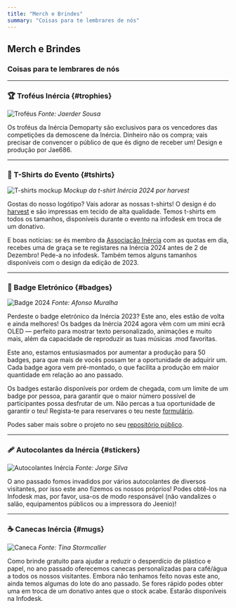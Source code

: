 ```yaml
---
title: "Merch e Brindes"
summary: "Coisas para te lembrares de nós"
---
```


## Merch e Brindes

### Coisas para te lembrares de nós

---

### 🏆 Troféus Inércia {#trophies}

![Troféus](../images/trophies-1920.webp)
*Fonte: Jaerder Sousa*

Os troféus da Inércia Demoparty são exclusivos para os vencedores das competições da demoscene da Inércia. Dinheiro não os compra; vais precisar de convencer o público de que és digno de receber um! Design e produção por Jae686.

---

### 👕 T-Shirts do Evento {#tshirts}

![T-shirts mockup](../images/tshirt_mockup-1280.webp)
*Mockup da t-shirt Inércia 2024 por harvest*

Gostas do nosso logótipo? Vais adorar as nossas t-shirts! O design é do [harvest](https://demozoo.org/sceners/127889/) e são impressas em tecido de alta qualidade. Temos t-shirts em todos os tamanhos, disponíveis durante o evento na infodesk em troca de um donativo.

E boas notícias: se és membro da [Associação Inércia](https://inercia.pt) com as quotas em dia, recebes uma de graça se te registares na Inércia 2024 antes de 2 de Dezembro! Pede-a no infodesk. Também temos alguns tamanhos disponíveis com o design da edição de 2023.

---

### 🪪 Badge Eletrónico {#badges}

![Badge 2024](../images/badge_2024.webp)
*Fonte: Afonso Muralha*

Perdeste o badge eletrónico da Inércia 2023? Este ano, eles estão de volta e ainda melhores! Os badges da Inércia 2024 agora vêm com um mini ecrã OLED — perfeito para mostrar texto personalizado, animações e muito mais, além da capacidade de reproduzir as tuas músicas .mod favoritas.

Este ano, estamos entusiasmados por aumentar a produção para 50 badges, para que mais de vocês possam ter a oportunidade de adquirir um. Cada badge agora vem pré-montado, o que facilita a produção em maior quantidade em relação ao ano passado.

Os badges estarão disponíveis por ordem de chegada, com um limite de um badge por pessoa, para garantir que o maior número possível de participantes possa desfrutar de um. Não percas a tua oportunidade de garantir o teu! Regista-te para reservares o teu neste [formulário](https://docs.google.com/forms/d/e/1FAIpQLSdvPtrdOBtuRyJwwf4kTzNnmMbpftY2WMwgaC33z4sE8quB2w/viewform).

Podes saber mais sobre o projeto no seu [repositório público](https://github.com/afonsus1997/Inercia-floppy-badge).

---

### 🩹 Autocolantes da Inércia {#stickers}

![Autocolantes Inércia](../images/stickers.jpg)
*Fonte: Jorge Silva*

O ano passado fomos invadidos por vários autocolantes de diversos visitantes, por isso este ano fizemos os nossos próprios! Podes obtê-los na Infodesk mas, por favor, usa-os de modo responsável (não vandalizes o salão, equipamentos públicos ou a impressora do Jeenio)!

---

### ☕ Canecas Inércia {#mugs}

![Caneca](../images/mug-1920.webp)
*Fonte: Tina Stormcaller*

Como brinde gratuito para ajudar a reduzir o desperdício de plástico e papel, no ano passado oferecemos canecas personalizadas para café/água a todos os nossos visitantes. Embora não tenhamos feito novas este ano, ainda temos algumas do lote do ano passado. Se fores rápido podes obter uma em troca de um donativo antes que o stock acabe. Estarão disponíveis na Infodesk.

<!--
### 🧣 Mantas Inércia {#blankets}

![Mantas Inércia](../images/blankets-1280.jpg)
*Fonte: Filipe Cruz*

O ano passado, ficou bastante frio durante a noite, e este ano a previsão não é muito melhor. Não há muito que possamos fazer acerca do isolamento térmico do local, mas podemos fornecer umas mantas personalizadas da Inércia para te aqueceres. Estarão disponíveis na Infodesk.
-->
